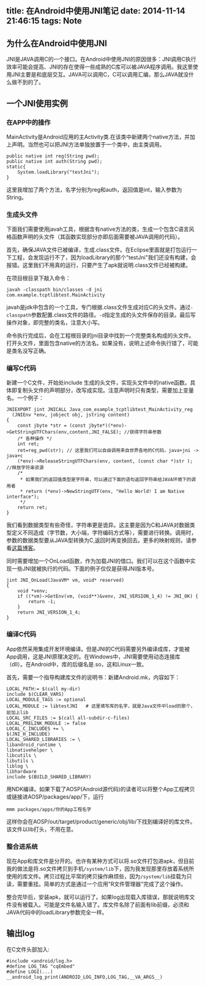 title: 在Android中使用JNI笔记
date: 2014-11-14 21:46:15
tags: Note
---

## 为什么在Android中使用JNI ##
JNI是JAVA调用C的一个接口。在Android中使用JNI的原因很多：JNI调用C执行效率可能会提高、JNI的存在使得一些成熟的C库可以被JAVA程序调用。我这里使用JNI主要是和底层交互。JAVA可以调用C，C可以调用汇编，那么JAVA就没什么做不到的了。

<!--more-->

## 一个JNI使用实例 ##

### 在APP中的操作 ###
MainActivity是Android应用的主Activity类.在该类中新建两个native方法，并加上声明。当然也可以把JNI方法单独放置于一个类中，由主类调用。

    public native int reg(String pwd);
    public native int auth(String pwd);         
    static{
        System.loadLibrary("testJni");
    }

这里我增加了两个方法，名字分别为reg和auth，返回值是int，输入参数为String。 

### 生成头文件 ###
下面我们需要使用javah工具，根据含有native方法的类，生成一个包含C语言风格函数声明的头文件（其函数实现部分亦即后面需要被JAVA调用的代码）。

首先，确保JAVA文件已被编译，生成.class文件。在Eclipse里面就是打包运行一下工程，会发现运行不了，因为loadLibrary的那个"testJni"我们还没有构建，会报错。这里我们不用真的运行，只要产生了apk就说明.class文件已经被构建。

在项目根目录下敲入命令：

    javah -classpath bin/classes -d jni com.example.tcptlibtest.MainActivity

javah是jdk中包含的一个工具，专门根据.class文件生成对应C的头文件。通过`-classpath`参数配置.class文件的路径。`-d`指定生成的头文件保存的目录。最后写操作对象，即完整的类名，注意大小写。

命令执行完成后，会在工程根目录的jni目录中找到一个完整类名构成的头文件。打开头文件，里面包含native的方法名。如果没有，说明上述命令执行错了，可能是类名没写正确。

### 编写C代码 ###
新建一个C文件，开始处include 生成的头文件，实现头文件中的native函数。具体即复制头文件的声明部分，改写成实现。注意声明时只有类型，需要加上变量名。一个例子：

    JNIEXPORT jint JNICALL Java_com_example_tcptlibtest_MainActivity_reg
      (JNIEnv *env, jobject obj, jstring content)
    {
        const jbyte *str = (const jbyte*)(*env)->GetStringUTFChars(env,content,JNI_FALSE); //获得字符串参数
        /* 各种操作 */
        int ret;
        ret=reg_pwd(str); // 这里我们可以自由调用来自世界各地的C代码，java+jni -> java+c
        (*env)->ReleaseStringUTFChars(env, content, (const char *)str ); //释放字符串资源
        /*
         * 如果我们的返回值类型是字符串，可以通过下面的语句返回字符串给JAVA环境下的调用者
         * return (*env)->NewStringUTF(env, "Hello World! I am Native interface");
         */
        return ret;
    }

我们看到数据类型有些奇怪，字符串更是诡异。这主要是因为C和JAVA对数据类型定义不同造成（字节数，大小端，字符编码方式等），需要进行转换。调用时，参数的数据类型要从JAVA型转换为C,返回时再变换回去。更多的映射规则，请参看[这篇博客](http://blog.csdn.net/conowen/article/details/7523145)。

同时需要增加一个OnLoad函数，作为加载JNI的借口。我们可以在这个函数中实现一些JNI就被执行的代码。下面的例子仅仅是获得JNI版本号。

    jint JNI_OnLoad(JavaVM* vm, void* reserved)
    {
        void *venv;
        if ((*vm)->GetEnv(vm, (void**)&venv, JNI_VERSION_1_4) != JNI_OK) {
            return -1;
        }
        return JNI_VERSION_1_4;
    }

### 编译C代码 ###
App依然采用集成开发环境编译。但是JNI的C代码需要另外编译成库，才能被App调用，这是JNI原理决定的。在Windows中，JNI需要使用动态连接库（dll）。在Android中，库的后缀名是.so，这和Linux一致。

首先，需要一个指导构建库文件的说明书：新建Android.mk，内容如下：

    
    LOCAL_PATH:= $(call my-dir)
    include $(CLEAR_VARS)
    LOCAL_MODULE_TAGS := optional
    LOCAL_MODULE := libtestJNI   # 这里填写库的名字，就是Java文件中load的那个，前加上lib
    LOCAL_SRC_FILES := $(call all-subdir-c-files)
    LOCAL_PRELINK_MODULE := false
    LOCAL_C_INCLUDES += \
    $(JNI_H_INCLUDE)
    LOCAL_SHARED_LIBRARIES := \
    libandroid_runtime \
    libnativehelper \
    libcutils \
    libutils \
    liblog \
    libhardware
    include $(BUILD_SHARED_LIBRARY)

用NDK编译。如果下载了AOSP(Android源代码)的读者可以将整个App工程拷贝或链接进AOSP/packages/app/下，运行

    mmm packages/apps/你的App工程名字

这样你会在AOSP/out/target/product/generic/obj/lib/下找到编译好的库文件。该文件以lib打头，不用在意。

### 整合进系统 ###
现在App和库文件是分开的。也许有某种方式可以将.so文件打包进apk，但目前我的做法是将.so文件拷贝到手机`/system/lib`下，因为我发现那里存放着系统所使用的库文件。拷贝过程比平常的拷贝操作麻烦些，因为`/system/lib`挂载为只读，需要重挂。简单的方式是通过一个应用"R文件管理器"完成了这个操作。

整合完毕后，安装apk，就可以运行了。如果log出现载入库错误，那就说明库文件没有被载入。可能是文件名输入错了。库文件名除了前面有lib前缀，必须和JAVA代码中的loadLibrary参数完全一样。


## 输出log ##
在C文件头部加入:

    #include <android/log.h>
    #define LOG_TAG "cqEmbed"
    #define LOGI(...) __android_log_print(ANDROID_LOG_INFO,LOG_TAG,__VA_ARGS__)

